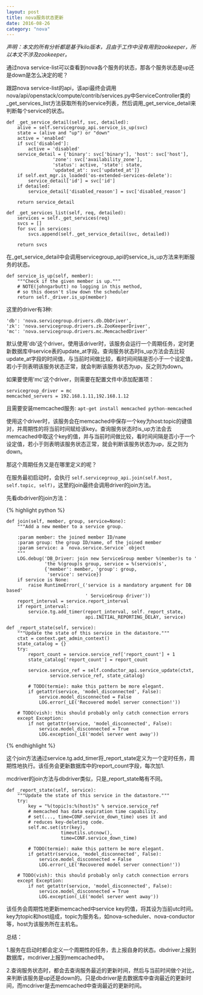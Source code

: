 ```yaml
---
layout: post
title: nova服务状态更新
date: 2016-08-26
category: "nova"
---
```


*声明：本文的所有分析都是基于kilo版本，且由于工作中没有用到zookeeper，所以本文不涉及zookeeper。*

通过nova service-list可以查看到nova各个服务的状态，那各个服务状态是up还是down是怎么决定的呢？

跟踪nova service-list的api，该api最终会调用nova/api/openstack/compute/contrib/services.py中ServiceController类的_get_services_list方法获取所有的service列表，然后调用_get_service_detail来判断每个service的状态。

    def _get_service_detail(self, svc, detailed):
        alive = self.servicegroup_api.service_is_up(svc)
        state = (alive and "up") or "down"
        active = 'enabled'
        if svc['disabled']:
            active = 'disabled'
        service_detail = {'binary': svc['binary'], 'host': svc['host'],
                     'zone': svc['availability_zone'],
                     'status': active, 'state': state,
                     'updated_at': svc['updated_at']}
        if self.ext_mgr.is_loaded('os-extended-services-delete'):
            service_detail['id'] = svc['id']
        if detailed:
            service_detail['disabled_reason'] = svc['disabled_reason']

        return service_detail

    def _get_services_list(self, req, detailed):
        services = self._get_services(req)
        svcs = []
        for svc in services:
            svcs.append(self._get_service_detail(svc, detailed))

        return svcs

在_get_service_detail中会调用servicegroup_api的service_is_up方法来判断服务的状态。

    def service_is_up(self, member):
        """Check if the given member is up."""
        # NOTE(johngarbutt) no logging in this method,
        # so this doesn't slow down the scheduler
        return self._driver.is_up(member)

这里的driver有3种:

	'db': 'nova.servicegroup.drivers.db.DbDriver',
    'zk': 'nova.servicegroup.drivers.zk.ZooKeeperDriver',
    'mc': 'nova.servicegroup.drivers.mc.MemcachedDriver'

默认使用'db'这个driver。使用该driver时，该服务会运行一个周期任务，定时更新数据库中service表的update_at字段。查询服务状态时is_up方法会去比较update_at字段的时间值，与当前时间做比较，看时间间隔是否小于一个设定值，若小于则表明该服务状态正常，就会判断该服务状态为up，反之则为down。

如果要使用'mc'这个driver，则需要在配置文件中添加配置项：

    servicegroup_driver = mc
    memcached_servers = 192.168.1.11,192.168.1.12

且需要安装memcached服务:  `apt-get install memcached python-memcached`

使用这个driver时，该服务会在memcached中保存一个key为host:topic的键值对，并周期性的将当前时间赋给该key。查询服务状态时is_up方法会去memcached中取这个key的值，并与当前时间做比较，看时间间隔是否小于一个设定值，若小于则表明该服务状态正常，就会判断该服务状态为up，反之则为down。

那这个周期任务又是在哪里定义的呢？

在服务最初启动时，会执行 `self.servicegroup_api.join(self.host, self.topic, self)`，这里的join最终会调用driver的join方法。

先看dbdriver的join方法：

{% highlight python %}

    def join(self, member, group, service=None):
        """Add a new member to a service group.

        :param member: the joined member ID/name
        :param group: the group ID/name, of the joined member
        :param service: a `nova.service.Service` object
        """
        LOG.debug('DB_Driver: join new ServiceGroup member %(member)s to '
                  'the %(group)s group, service = %(service)s',
                  {'member': member, 'group': group,
                   'service': service})
        if service is None:
            raise RuntimeError(_('service is a mandatory argument for DB based'
                                 ' ServiceGroup driver'))
        report_interval = service.report_interval
        if report_interval:
            service.tg.add_timer(report_interval, self._report_state,
                                 api.INITIAL_REPORTING_DELAY, service)

    def _report_state(self, service):
        """Update the state of this service in the datastore."""
        ctxt = context.get_admin_context()
        state_catalog = {}
        try:
            report_count = service.service_ref['report_count'] + 1
            state_catalog['report_count'] = report_count

            service.service_ref = self.conductor_api.service_update(ctxt,
                    service.service_ref, state_catalog)

            # TODO(termie): make this pattern be more elegant.
            if getattr(service, 'model_disconnected', False):
                service.model_disconnected = False
                LOG.error(_LE('Recovered model server connection!'))

        # TODO(vish): this should probably only catch connection errors
        except Exception:
            if not getattr(service, 'model_disconnected', False):
                service.model_disconnected = True
                LOG.exception(_LE('model server went away'))

{% endhighlight %}

这个join方法通过service.tg.add_timer将_report_state定义为一个定时任务，周期性地执行。该任务会更新数据库中的report_count字段，每次加1.

mcdriver的join方法与dbdriver类似，只是_report_state略有不同。

    def _report_state(self, service):
        """Update the state of this service in the datastore."""
        try:
            key = "%(topic)s:%(host)s" % service.service_ref
            # memcached has data expiration time capability.
            # set(..., time=CONF.service_down_time) uses it and
            # reduces key-deleting code.
            self.mc.set(str(key),
                        timeutils.utcnow(),
                        time=CONF.service_down_time)

            # TODO(termie): make this pattern be more elegant.
            if getattr(service, 'model_disconnected', False):
                service.model_disconnected = False
                LOG.error(_LE('Recovered model server connection!'))

        # TODO(vish): this should probably only catch connection errors
        except Exception:
            if not getattr(service, 'model_disconnected', False):
                service.model_disconnected = True
                LOG.exception(_LE('model server went away'))

该任务会周期性地更新memcached中service key的值，将其设为当前utc时间。key为topic和host组成，topic为服务名，如nova-scheduler、nova-conductor等，host为该服务所在主机名。

总结：

1.服务在启动时都会定义一个周期性的任务，去上报自身的状态。dbdriver上报到数据库，mcdriver上报到memcached中。

2.查询服务状态时，都会去查询服务最近的更新时间，然后与当前时间做个对比，来判断该服务是up还是down的。只是dbdriver是去数据库中查询最近的更新时间，而mcdriver是去memcached中查询最近的更新时间。




